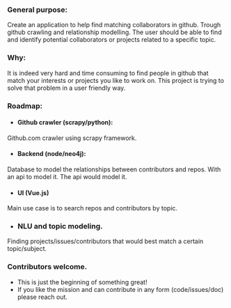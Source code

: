 ### General purpose:
Create an application to help find matching collaborators in github.
Trough github crawling and relationship modelling.
The user should be able to find and identify potential collaborators or projects related to a specific topic.

### Why:
It is indeed very hard and time consuming to find people in github that match your interests or projects you like to work on.
This project is trying to solve that problem in a user friendly way.
### Roadmap:
- #### Github crawler (scrapy/python):
Github.com crawler using scrapy framework.
- #### Backend (node/neo4j):
Database to model the relationships between contributors and repos.
With an api to model it.
The api would model it. 
- #### UI (Vue.js)
Main use case is to search repos and contributors by topic.

- ### NLU and topic modeling.
Finding projects/issues/contributors that would best match a certain topic/subject.
 
### Contributors welcome.
- This is just the beginning of something great!
- If you like the mission and can contribute in any form (code/issues/doc) please reach out.   
 
